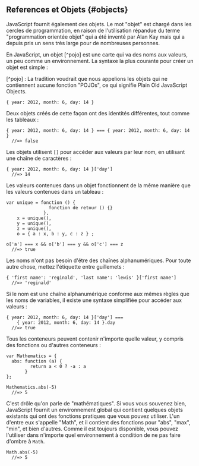 ## References et Objets {#objects}

JavaScript fournit également des objets. Le mot "objet" est chargé dans les cercles de programmation, en raison de l'utilisation répandue du terme "programmation orientée objet" qui a été inventé par Alan Kay mais qui a depuis pris un sens très large pour de nombreuses personnes.

En JavaScript, un objet [^pojo] est une carte qui va des noms aux valeurs, un peu comme un environnement. La syntaxe la plus courante pour créer un objet est simple :

[^pojo] : La tradition voudrait que nous appelions les objets qui ne contiennent aucune fonction "POJOs", ce qui signifie Plain Old JavaScript Objects.

    { year: 2012, month: 6, day: 14 }

Deux objets créés de cette façon ont des identités différentes, tout comme les tableaux :

    { year: 2012, month: 6, day: 14 } === { year: 2012, month: 6, day: 14 }
      //=> false

Les objets utilisent `[]` pour accéder aux valeurs par leur nom, en utilisant une chaîne de caractères :

    { year: 2012, month: 6, day: 14 }['day']
      //=> 14

Les valeurs contenues dans un objet fonctionnent de la même manière que les valeurs contenues dans un tableau :

    var unique = fonction () {
                    fonction de retour () {}
                  },
        x = unique(),
        y = unique(),
        z = unique(),
        o = { a : x, b : y, c : z } ;

    o['a'] === x && o['b'] === y && o['c'] === z
      //=> true

Les noms n'ont pas besoin d'être des chaînes alphanumériques. Pour toute autre chose, mettez l'étiquette entre guillemets :

    { 'first name': 'reginald', 'last name': 'lewis' }['first name']
      //=> 'reginald'

Si le nom est une chaîne alphanumérique conforme aux mêmes règles que les noms de variables, il existe une syntaxe simplifiée pour accéder aux valeurs :

    { year: 2012, month: 6, day: 14 }['day'] ===
        { year: 2012, month: 6, day: 14 }.day
      //=> true

Tous les conteneurs peuvent contenir n'importe quelle valeur, y compris des fonctions ou d'autres conteneurs :

    var Mathematics = {
      abs: function (a) {
             return a < 0 ? -a : a
           }
    };

    Mathematics.abs(-5)
      //=> 5

C'est drôle qu'on parle de "mathématiques". Si vous vous souvenez bien, JavaScript fournit un environnement global qui contient quelques objets existants qui ont des fonctions pratiques que vous pouvez utiliser. L'un d'entre eux s'appelle "Math", et il contient des fonctions pour "abs", "max", "min", et bien d'autres. Comme il est toujours disponible, vous pouvez l'utiliser dans n'importe quel environnement à condition de ne pas faire d'ombre à `Math`.

    Math.abs(-5)
      //=> 5

